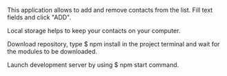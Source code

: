 This application allows to add and remove contacts from the list.
Fill text fields and click "ADD".

Local storage helps to keep your contacts on your computer.

Download repository, type $ npm install in the project terminal and wait for the modules to be downloaded.

Launch development server by using $ npm start command.